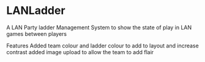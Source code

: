 # LANLadder

A LAN Party ladder Management System to show the state of play in LAN games between players

Features
Added team colour and ladder colour to add to layout and increase contrast
added image upload to allow the team to add flair
